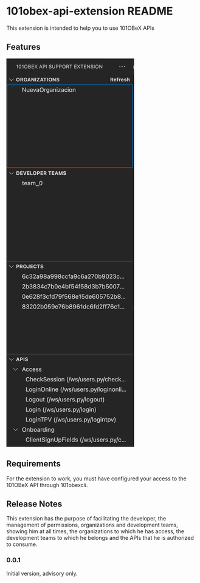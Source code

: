 # 101obex-api-extension README

This extension is intended to help you to use 101OBeX APIs

## Features


![Imagen](./images/layout.png?raw=true "Layout")

## Requirements

For the extension to work, you must have configured your access to the 101OBeX API through 101obexcli.

## Release Notes

This extension has the purpose of facilitating the developer, the management of permissions, organizations and development teams, showing him at all times, the organizations to which he has access, the development teams to which he belongs and the APIs that he is authorized to consume.


### 0.0.1

Initial version, advisory only.



